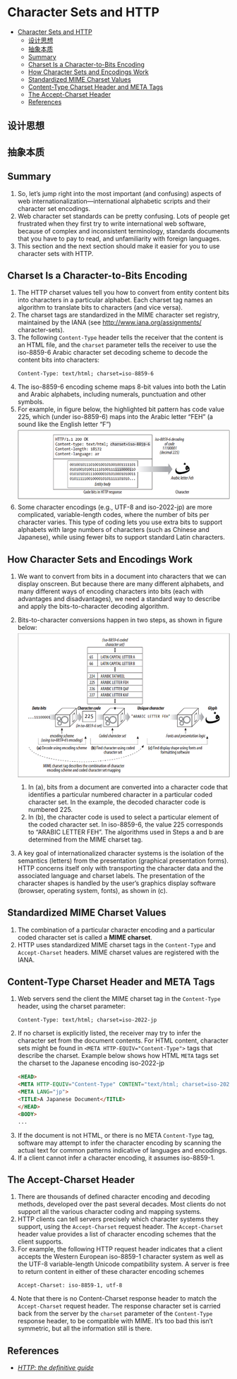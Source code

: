 # Character Sets and HTTP


<!-- TOC -->

- [Character Sets and HTTP](#character-sets-and-http)
    - [设计思想](#%E8%AE%BE%E8%AE%A1%E6%80%9D%E6%83%B3)
    - [抽象本质](#%E6%8A%BD%E8%B1%A1%E6%9C%AC%E8%B4%A8)
    - [Summary](#summary)
    - [Charset Is a Character-to-Bits Encoding](#charset-is-a-character-to-bits-encoding)
    - [How Character Sets and Encodings Work](#how-character-sets-and-encodings-work)
    - [Standardized MIME Charset Values](#standardized-mime-charset-values)
    - [Content-Type Charset Header and META Tags](#content-type-charset-header-and-meta-tags)
    - [The Accept-Charset Header](#the-accept-charset-header)
    - [References](#references)

<!-- /TOC -->


## 设计思想


## 抽象本质


## Summary
1. So, let’s jump right into the most important (and confusing) aspects of web internationalization—international alphabetic scripts and their character set encodings.
2. Web character set standards can be pretty confusing. Lots of people get frustrated when they first try to write international web software, because of complex and inconsistent terminology, standards documents that you have to pay to read, and unfamiliarity with foreign languages. 
3. This section and the next section should make it easier for you to use character sets with HTTP.


## Charset Is a Character-to-Bits Encoding
1. The HTTP charset values tell you how to convert from entity content bits into characters in a particular alphabet. Each charset tag names an algorithm to translate bits to characters (and vice versa).
2.  The charset tags are standardized in the MIME character set registry, maintained by the IANA (see http://www.iana.org/assignments/ character-sets). 
3. The following `Content-Type` header tells the receiver that the content is an HTML file, and the `charset` parameter tells the receiver to use the iso-8859-6 Arabic character set decoding scheme to decode the content bits into characters: 
    ```
    Content-Type: text/html; charset=iso-8859-6
    ```
4. The iso-8859-6 encoding scheme maps 8-bit values into both the Latin and Arabic alphabets, including numerals, punctuation and other symbols.
5. For example, in figure below, the highlighted bit pattern has code value 225, which (under iso-8859-6) maps into the Arabic letter “FEH” (a sound like the English letter “F”)
    <img src="./images/01.png" width="600" style="display: block; margin: 5px 0 10px 0;" />
6. Some character encodings (e.g., UTF-8 and iso-2022-jp) are more complicated, variable-length codes, where the number of bits per character varies. This type of coding lets you use extra bits to support alphabets with large numbers of characters (such as Chinese and Japanese), while using fewer bits to support standard Latin characters.


## How Character Sets and Encodings Work
1. We want to convert from bits in a document into characters that we can display onscreen. But because there are many different alphabets, and many different ways of encoding characters into bits (each with advantages and disadvantages), we need a standard way to describe and apply the bits-to-character decoding algorithm. 
2. Bits-to-character conversions happen in two steps, as shown in figure below: 
    <img src="./images/02.png" width="600" style="display: block; margin: 5px 0 10px 0;" />
    
    1. In (a), bits from a document are converted into a character code that identifies a particular numbered character in a particular coded character set. In the example, the decoded character code is numbered 225. 
    2. In (b), the character code is used to select a particular element of the coded character set. In iso-8859-6, the value 225 corresponds to “ARABIC LETTER FEH”. The algorithms used in Steps a and b are determined from the MIME charset tag.
3. A key goal of internationalized character systems is the isolation of the semantics (letters) from the presentation (graphical presentation forms). HTTP concerns itself only with transporting the character data and the associated language and charset labels. The presentation of the character shapes is handled by the user’s graphics display software (browser, operating system, fonts), as shown in (c).


## Standardized MIME Charset Values
1. The combination of a particular character encoding and a particular coded character set is called a **MIME charset**. 
2. HTTP uses standardized MIME charset tags in the `Content-Type` and `Accept-Charset` headers. MIME charset values are registered with the IANA.


## Content-Type Charset Header and META Tags
1. Web servers send the client the MIME charset tag in the `Content-Type` header, using the charset parameter: 
    ```
    Content-Type: text/html; charset=iso-2022-jp 
    ```
2. If no charset is explicitly listed, the receiver may try to infer the character set from the document contents. For HTML content, character sets might be found in `<META HTTP-EQUIV="Content-Type">` tags that describe the charset. Example below shows how HTML `META` tags set the charset to the Japanese encoding iso-2022-jp
    ```html
    <HEAD>
    <META HTTP-EQUIV="Content-Type" CONTENT="text/html; charset=iso-2022-jp">
    <META LANG="jp">
    <TITLE>A Japanese Document</TITLE>
    </HEAD>
    <BODY>
    ...
    ```
3. If the document is not HTML, or there is no META `Content-Type` tag, software may attempt to infer the character encoding by scanning the actual text for common patterns indicative of languages and encodings.
4. If a client cannot infer a character encoding, it assumes iso-8859-1.


## The Accept-Charset Header
1. There are thousands of defined character encoding and decoding methods, developed over the past several decades. Most clients do not support all the various character coding and mapping systems. 
2. HTTP clients can tell servers precisely which character systems they support, using the `Accept-Charset` request header. The `Accept-Charset` header value provides a list of character encoding schemes that the client supports. 
3. For example, the following HTTP request header indicates that a client accepts the Western European iso-8859-1 character system as well as the UTF-8 variable-length Unicode compatibility system. A server is free to return content in either of these character encoding schemes
    ```
    Accept-Charset: iso-8859-1, utf-8
    ```
4. Note that there is no Content-Charset response header to match the `Accept-Charset` request header. The response character set is carried back from the server by the `charset` parameter of the `Content-Type` response header, to be compatible with MIME. It’s too bad this isn’t symmetric, but all the information still is there.


## References
* [*HTTP: the definitive guide*](https://book.douban.com/subject/1440226/)